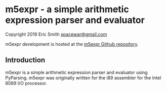 # m5expr - a simple arithmetic expression parser and evaluator

Copyright 2019 Eric Smith <spacewar@gmail.com>

m5expr development is hosted at the
[m5expr Github repository](https://github.com/brouhaha/m5expr/).

## Introduction

m5expr is a simple arithmetic expression parser and evaluator using
PyParsing. m5expr was originally written for the i89 assembler for the
Intel 8089 I/O processor.
